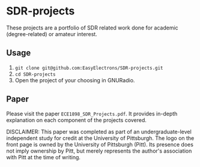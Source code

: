 # SDR-projects

These projects are a portfolio of SDR related work done for academic (degree-related) or amateur interest.

## Usage

1. `git clone git@github.com:EasyElectrons/SDR-projects.git`
2. `cd SDR-projects`
3. Open the project of your choosing in GNURadio.

## Paper

Please visit the paper `ECE1898_SDR_Projects.pdf`.  It provides in-depth explanation on each component of the projects covered.

DISCLAIMER: This paper was completed as part of an undergraduate-level independent study for credit at the University of Pittsburgh.  The logo on the front page is owned by the University of Pittsburgh (Pitt).  Its presence does not imply ownership by Pitt, but merely represents the author's association with Pitt at the time of writing.